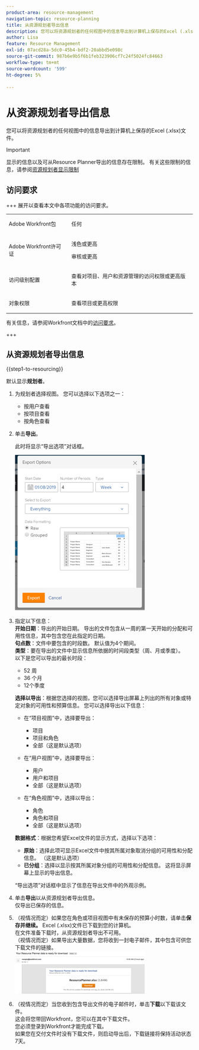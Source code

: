 ```yaml
---
product-area: resource-management
navigation-topic: resource-planning
title: 从资源规划者导出信息
description: 您可以将资源规划者的任何视图中的信息导出到计算机上保存的Excel (.xlsx)文件。
author: Lisa
feature: Resource Management
exl-id: 07acd28a-5dc0-45b4-bdf2-20abbd5e098c
source-git-commit: 987b6e9b5f6b1feb323906cf7c24f5024fc84663
workflow-type: tm+mt
source-wordcount: '599'
ht-degree: 5%

---
```


# 从资源规划者导出信息

您可以将资源规划者的任何视图中的信息导出到计算机上保存的Excel (.xlsx)文件。

>[!IMPORTANT]
>
>显示的信息以及可从Resource Planner导出的信息存在限制。 有关这些限制的信息，请参阅[资源规划者显示限制](../../resource-mgmt/resource-planning/resource-planner-display-limitations.md)

## 访问要求

+++ 展开以查看本文中各项功能的访问要求。

<table style="table-layout:auto"> 
 <col> 
 <col> 
 <tbody> 
  <tr> 
  <tr> 
   <td>Adobe Workfront包</td> 
   <td><p>任何</p></td>
  </tr> 
  <tr> 
   <td>Adobe Workfront许可证</td> 
   <td><p>浅色或更高</p>
       <p>审核或更高</p></td> 
  </tr> 
  <tr> 
   <td>访问级别配置</td> 
   <td> <p>查看对项目、用户和资源管理的访问权限或更高版本</p></td> 
  </tr> 
  <tr> 
   <td>对象权限</td> 
   <td> <p>查看项目或更高权限</p></td> 
  </tr> 
 </tbody> 
</table>

有关信息，请参阅Workfront文档中的[访问要求](/help/quicksilver/administration-and-setup/add-users/access-levels-and-object-permissions/access-level-requirements-in-documentation.md)。

+++

## 从资源规划者导出信息

{{step1-to-resourcing}}

默认显示&#x200B;**规划者**。

1. 为规划者选择视图。 您可以选择以下选项之一：

   * 按用户查看
   * 按项目查看
   * 按角色查看

1. 单击&#x200B;**导出**。

   此时将显示“导出选项”对话框。

   ![导出选项](assets/rp-export-options-box-350x421.png)

1. 指定以下信息：\
   **开始日期**：导出的开始日期。 导出的文件包含从一周的第一天开始的分配和可用性信息，其中包含您在此指定的日期。\
   **句点数**：文件中要包含的时段数。 默认值为4个期间。\
   **类型**：要在导出的文件中显示信息所依据的时间段类型（周、月或季度）。\
   以下是您可以导出的最长时段：

   * 52 周
   * 36 个月
   * 12个季度

   **选择以导出**：根据您选择的视图，您可以选择导出屏幕上列出的所有对象或特定对象的可用性和预算信息。
您可以选择导出以下信息：

   * 在“项目视图”中，选择要导出：

      * 项目
      * 项目和角色
      * 全部（这是默认选项）

   * 在“用户视图”中，选择要导出：

      * 用户
      * 用户和项目
      * 全部（这是默认选项）

   * 在“角色视图”中，选择以导出：

      * 角色
      * 角色和项目
      * 全部（这是默认选项）

   **数据格式**：根据您希望Excel文件的显示方式，选择以下选项：

   * **原始**：选择此项可显示Excel文件中按其所属对象取消分组的可用性和分配信息。 （这是默认选项）
   * **已分组**：选择以显示按其所属对象分组的可用性和分配信息。 这将显示屏幕上显示的导出信息。

   “导出选项”对话框中显示了信息在导出文件中的外观示例。

1. 单击&#x200B;**导出**&#x200B;以从资源规划者导出信息。\
   仅导出已保存的信息。

1. （视情况而定）如果您在角色或项目视图中有未保存的预算小时数，请单击&#x200B;**保存并继续。**
Excel (.xlsx)文件已下载到您的计算机。\
   在文件准备下载时，从资源规划者导出不可用。\
   （视情况而定）如果导出大量数据，您将收到一封电子邮件，其中包含可供您下载文件的链接。\
   ![RP_eamil_with_exported_planner_attached.png](assets/rp-eamil-with-exported-planner-attached-350x116.png)

1. （视情况而定）当您收到包含导出文件的电子邮件时，单击&#x200B;**下载**&#x200B;以下载该文件。\
   这会将您带回Workfront，您可以在其中下载文件。\
   您必须登录到Workfront才能完成下载。\
   如果您在交付文件时没有下载文件，则启动导出后，下载链接将保持活动状态7天。
